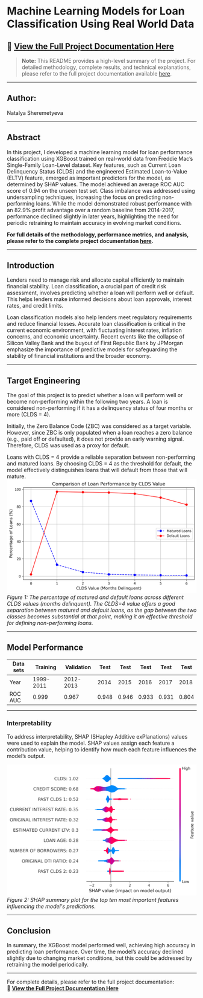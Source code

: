 # Machine Learning Models for Loan Classification Using Real World Data

## 📄 [View the Full Project Documentation Here](./240924_ML_LoanPredictor_FreddieMacReport.pdf)

> **Note:** This README provides a high-level summary of the project. For detailed methodology, complete results, and technical explanations, please refer to the full project documentation available [here](./240924_ML_LoanPredictor_FreddieMacReport.pdf).

---

## Author:
Natalya Sheremetyeva  

---

## Abstract

In this project, I developed a machine learning model for loan performance classification using XGBoost trained on real-world data from Freddie Mac’s Single-Family Loan-Level dataset. Key features, such as Current Loan Delinquency Status (CLDS) and the engineered Estimated Loan-to-Value (ELTV) feature, emerged as important predictors for the model, as determined by SHAP values. The model achieved an average ROC AUC score of 0.94 on the unseen test set. Class imbalance was addressed using undersampling techniques, increasing the focus on predicting non-performing loans. While the model demonstrated robust performance with an 82.9% profit advantage over a random baseline from 2014-2017, performance declined slightly in later years, highlighting the need for periodic retraining to maintain accuracy in evolving market conditions.

**For full details of the methodology, performance metrics, and analysis, please refer to the complete project documentation [here](./240924_ML_LoanPredictor_FreddieMacReport.pdf).**

---

## Introduction

Lenders need to manage risk and allocate capital efficiently to maintain financial stability. Loan classification, a crucial part of credit risk assessment, involves predicting whether a loan will perform well or default. This helps lenders make informed decisions about loan approvals, interest rates, and credit limits.

Loan classification models also help lenders meet regulatory requirements and reduce financial losses. Accurate loan classification is critical in the current economic environment, with fluctuating interest rates, inflation concerns, and economic uncertainty. Recent events like the collapse of Silicon Valley Bank and the buyout of First Republic Bank by JPMorgan emphasize the importance of predictive models for safeguarding the stability of financial institutions and the broader economy.

---

## Target Engineering

The goal of this project is to predict whether a loan will perform well or become non-performing within the following two years. A loan is considered non-performing if it has a delinquency status of four months or more (CLDS = 4).

Initially, the Zero Balance Code (ZBC) was considered as a target variable. However, since ZBC is only populated when a loan reaches a zero balance (e.g., paid off or defaulted), it does not provide an early warning signal. Therefore, CLDS was used as a proxy for default.

Loans with CLDS = 4 provide a reliable separation between non-performing and matured loans. By choosing CLDS = 4 as the threshold for default, the model effectively distinguishes loans that will default from those that will mature.
![Comparison of Loan Performance by CLDS Value](./plots/240924_CLDS_Stats.png)  
*Figure 1: The percentage of matured and default loans across different CLDS values (months delinquent). The CLDS=4 value offers a good separation between matured and default loans, as the gap between the two classes becomes substantial at that point, making it an effective threshold for defining non-performing loans.*

---

## Model Performance

| Data sets       | Training | Validation | Test           |Test           |Test           |Test           |Test           |
|-----------------|----------|------------|----------------|----------------|----------------|----------------|----------------|
| Year            | 1999-2011| 2012-2013  | 2014           |2015            |2016            |2017            |2018            |
| ROC AUC         | 0.999    | 0.967      | 0.948     |0.946    |0.933    |0.931    |0.804    |

---

### Interpretability

To address interpretability, SHAP (SHapley Additive exPlanations) values were used to explain the model. SHAP values assign each feature a contribution value, helping to identify how much each feature influences the model’s output.

![SHAP summary plot](./plots/Tune_Top_Ten_SHAP_summary_plot.png)  
*Figure 2: SHAP summary plot for the top ten most important features influencing the model's predictions.*

---

## Conclusion

In summary, the XGBoost model performed well, achieving high accuracy in predicting loan performance. Over time, the model’s accuracy declined slightly due to changing market conditions, but this could be addressed by retraining the model periodically.

---

For complete details, please refer to the full project documentation:  
📄 [**View the Full Project Documentation Here**](./240924_ML_LoanPredictor_FreddieMacReport.pdf)
